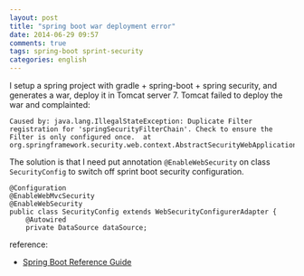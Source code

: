 ```yaml
---
layout: post
title: "spring boot war deployment error"
date: 2014-06-29 09:57
comments: true
tags: spring-boot sprint-security
categories: english
---
```


I setup a spring project with gradle + spring-boot + spring security, and generates a war, deploy it in Tomcat server 7. Tomcat failed to deploy the war and complainted:

    Caused by: java.lang.IllegalStateException: Duplicate Filter registration for 'springSecurityFilterChain'. Check to ensure the Filter is only configured once.  at org.springframework.security.web.context.AbstractSecurityWebApplicationInitializer.registerFilter(AbstractSecurityWebApplicationInitializer.java:215)

The solution is that I need put annotation `@EnableWebSecurity` on class `SecurityConfig` to switch off sprint boot security configuration.

    @Configuration
    @EnableWebMvcSecurity
    @EnableWebSecurity
    public class SecurityConfig extends WebSecurityConfigurerAdapter {
        @Autowired
        private DataSource dataSource;

reference:

* [Spring Boot Reference Guide]("http://docs.spring.io/spring-boot/docs/1.1.3.RELEASE/reference/htmlsingle/#howto-switch-off-spring-boot-security-configuration")
